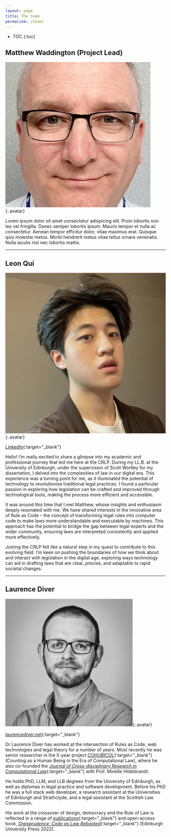 ```yaml
---
layout: page
title: The team
permalink: /team/
---
```


* TOC 
{:toc}

## Matthew Waddington (Project Lead)

![Photo of Matthew Waddington](/images/crlp-waddington.jpg){:.avatar}

Lorem ipsum dolor sit amet consectetur adispicing elit. Proin lobortis non leo vel fringilla. Donec semper lobortis ipsum. Mauris tempor et nulla ac consectetur. Aenean tempor efficitur dolor, vitae maximus erat. Quisque quis molestie metus. Morbi hendrerit metus vitae tellus ornare venenatis. Nulla iaculis nisl nec lobortis mattis.

----

## Leon Qui

![Photo of Leon Qiu](/images/crlp-leon.jpg){:.avatar}

[LinkedIn](https://www.linkedin.com/in/qiutinsanleon/){:target="_blank"}

Hello! I’m really excited to share a glimpse into my academic and professional journey that led me here at the CRLP. During my LL.B. at the University of Edinburgh, under the supervision of Scott Wortley for my dissertation, I delved into the complexities of law in our digital era. This experience was a turning point for me, as it illuminated the potential of technology to revolutionise traditional legal practices. I found a particular passion in exploring how legislation can be crafted and improved through technological tools, making the process more efficient and accessible.

It was around this time that I met Matthew, whose insights and enthusiasm deeply resonated with me. We have shared interests in the innovative area of Rule as Code – the concept of transforming legal rules into computer code to make laws more understandable and executable by machines. This approach has the potential to bridge the gap between legal experts and the wider community, ensuring laws are interpreted consistently and applied more effectively.

Joining the CRLP felt like a natural step in my quest to contribute to this evolving field. I’m keen on pushing the boundaries of how we think about and interact with legislation in the digital age, exploring ways technology can aid in drafting laws that are clear, precise, and adaptable to rapid societal changes.

----

## Laurence Diver

![Photo of Laurence Diver](/images/crlp-laurence.jpg){:.avatar}

[laurencediver.net](https://laurencediver.net){:target="_blank"}

Dr Laurence Diver has worked at the intersection of Rules as Code, web technologies and legal theory for a number of years. Most recently he was senior researcher in the 5-year project [COHUBICOL](https://cohubicol.com){:target="_blank"} (Counting as a Human Being in the Era of Computational Law), where he also co-founded the [*Journal of Cross-disciplinary Research in Computational Law*](https://journalcrcl.org){:target="_blank"} with Prof. Mireille Hildebrandt. 

He holds PhD, LLM, and LLB degrees from the University of Edinburgh, as well as diplomas in legal practice and software development. Before his PhD he was a full stack web developer, a research assistant at the Universities of Edinburgh and Strathclyde, and a legal assistant at the Scottish Law Commission.

His work at the crossover of design, democracy and the Rule of Law is reflected in a range of [publications](https://laurencediver.net/publications-and-presentations/){:target="_blank"} and open-access book, [*Digisprudence: Code as Law Rebooted*](https://edinburghuniversitypress.com/book-digisprudence-code-as-law-rebooted.html){:target="_blank"} (Edinburgh University Press 2022).